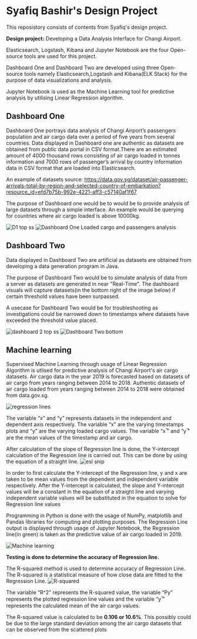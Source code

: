 # Syafiq Bashir's Design Project

This reposistory consists of contents from Syafiq's design project.

**Design project:** Developing a Data Analysis Interface for Changi Airport.

Elasticsearch, Logstash, Kibana and Jupyter Notebook are the four Open-source tools are used for this project. 

Dashboard One and Dashboard Two are developed using three Open-source tools namely Elasticsearch,Logstash and Kibana(ELK Stack) for the purpose of data visualizations and analysis.

Jupyter Notebook is used as the Machine Learning tool for predictive analysis by utilising Linear Regression algorithm. 


## Dashboard One 

Dashboard One portrays data analysis of Changi Airport’s passengers population and air cargo data over a period of five years from several countries. Data displayed in Dashboard one are authentic as datasets are obtained from public data portal in CSV format.There are an estimated amount of 4000 thousand rows consisting of air cargo loaded in tonnes information and 7000 rows of passenger’s arrival by country information data in CSV format that are loaded into Elasticsearch. 

An example of datasets source:
https://data.gov.sg/dataset/air-passenger-arrivals-total-by-region-and-selected-country-of-embarkation?resource_id=efd7b75b-992e-4221-aff3-c57140af1f67

The purpose of Dashboard one would be to would be to provide analysis of large datasets through a simple interface. An example would be  querying for countries where air cargo loaded is above 10000kg.

![D1 top ss](https://user-images.githubusercontent.com/47980926/58750954-fc242c00-84ca-11e9-910a-dbc580661220.JPG)
![Dashboard One Loaded cargo and passengers analysis](https://user-images.githubusercontent.com/47980926/58750956-047c6700-84cb-11e9-9193-35b05a26a5c9.JPG)

## Dashboard Two

Data displayed in Dashboard Two are artificial as datasets are obtained from developing a data generation program in Java.

The purpose of Dashboard Two would be to simulate analysis of data from a server as datasets are generated in near "Real-Time". The dashboard visuals will capture datasets(in the bottom right of the image below) if certain threshold values have been surpassed.

A usecase for Dashboard Two would be for troubleshooting as investigations could be narrowed down to timestamps where datasets have exceeded the threshold value placed. 

![dashboard 2 top ss](https://user-images.githubusercontent.com/47980926/58751127-1232ec00-84cd-11e9-8ba7-fdcc0b526210.JPG)
![Dashboard Two bottom](https://user-images.githubusercontent.com/47980926/58751135-17903680-84cd-11e9-906d-88043f2aa6e2.JPG)

## Machine learning 

Supervised Machine Learning through usage of Linear Regression Algorithm is utlised for predictive analysis of Changi Airport's air cargo datasets. Air cargo data in the year 2019 is forecasted based on datasets of air cargo from years ranging between 2014 to 2018. Authentic datasets of air cargo loaded from years ranging between 2014 to 2018 were obtained from data.gov.sg.

![regression lines](https://user-images.githubusercontent.com/47980926/62994977-329a0200-be91-11e9-9d74-ccb448d65aef.JPG)

The variable “x” and “y” represents datasets in the independent and dependent axis respectively. The variable “x” are the varying timestamps plots and “y” are the varying loaded cargo values. The variable “x ̅” and “y ̅” are the mean values of the timestamp and air cargo.

After calculation of the slope of Regression line is done, the Y-intercept calculation of the Regression line is carried out. This can be done by using the equation of a straight line.
![esl snip](https://user-images.githubusercontent.com/47980926/62995488-67a75400-be93-11e9-9101-620f5ee6e3ca.JPG)

In order to first calculate the Y-intercept of the Regression line, y and x are taken to be mean values from the dependent and independent variable respectively. After the Y-intercept is calculated, the slope and Y-intercept values will be a constant in the equation of a straight line and varying independent variable values will be substituted in the equation to solve for Regression line values

Programming in Python is done with the usage of NumPy, matplotlib and Pandas libraries for computing and plotting purposes. The Regression Line output is displayed through usage of Jupyter Notebook, the Regression line(in green) is taken as the predictive value of air cargo loaded in 2019.

![Machine learning](https://user-images.githubusercontent.com/47980926/58751594-13671780-84d3-11e9-8677-05ad32e46bb2.JPG)


**Testing is done to determine the accuracy of Regression line.**

The R-squared method is used to determine accuracy of Regression Line. The R-squared is a statistical measure of how close data are fitted to the Regression Line.
![R-squared](https://user-images.githubusercontent.com/47980926/62994782-442eda00-be90-11e9-8e01-cbdffb5e54b3.JPG)

The variable “R^2” represents the R-squared value, the variable “Py” represents the plotted regression line values and the variable “y ̅” represents the calculated mean of the air cargo values.

The R-squared value is calculated to be **0.106 or 10.6%**. This possibly could be due to the large standard deviation among the air cargo datasets that can be observed from the scattered plots 
